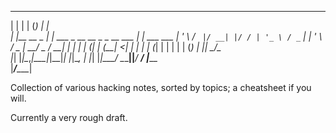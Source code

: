 _                _    _                             _            
| |              | |  (_)                           | |           
| |__   __ _  ___| | ___ _ __   __ _     _ __   ___ | |_ ___  ___
| '_ \ / _` |/ __| |/ / | '_ \ / _` |   | '_ \ / _ \| __/ _ \/ __|
| | | | (_| | (__|   <| | | | | (_| |   | | | | (_) | ||  __/\__ \
|_| |_|\__,_|\___|_|\_\_|_| |_|\__, |   |_| |_|\___/ \__\___||___/
                               __/ |_____                        
                              |___/______|                       


Collection of various hacking notes, sorted by topics; a cheatsheet if you will.

Currently a very rough draft.
